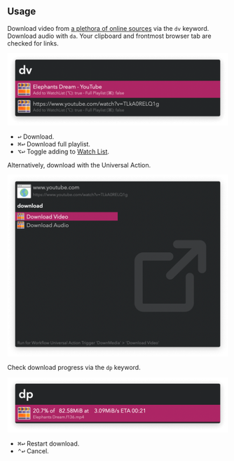## Usage

Download video from [a plethora of online sources](https://github.com/yt-dlp/yt-dlp/blob/master/supportedsites.md) via the `dv` keyword. Download audio with `da`. Your clipboard and frontmost browser tab are checked for links.

![Download video](images/dv.png)

* <kbd>↩</kbd> Download.
* <kbd>⌘</kbd><kbd>↩</kbd> Download full playlist.
* <kbd>⌥</kbd><kbd>↩</kbd> Toggle adding to [Watch List](https://alfred.app/workflows/vitor/watch-list).

Alternatively, download with the Universal Action.

![Universal action](images/ua.png)

Check download progress via the `dp` keyword.

![Download progress](images/dp.png)

* <kbd>⌘</kbd><kbd>↩</kbd> Restart download.
* <kbd>⌃</kbd><kbd>↩</kbd> Cancel.

